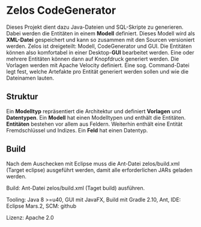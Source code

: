 # Zelos CodeGenerator

Dieses Projekt dient dazu Java-Dateien und SQL-Skripte zu generieren. Dabei werden die Entitäten in einem **Modell**
definiert. Dieses Modell wird als **XML-Datei** gespeichert und kann so zusammen mit den Sourcen versioniert werden.
Zelos ist dreigeteilt: Modell, CodeGenerator und GUI. Die Entitäten können also komfortabel in einer Desktop-**GUI**
bearbeitet werden. Eine oder mehrere Entitäten können dann auf Knopfdruck generiert werden. Die Vorlagen
werden mit Apache Velocity definiert. Eine sog. Command-Datei legt fest, welche Artefakte pro Entität generiert werden sollen
und wie die Dateinamen lauten.

## Struktur

Ein **Modelltyp** repräsentiert die Architektur und definiert **Vorlagen** und **Datentypen**.
Ein **Modell** hat einen Modelltypen und enthält die Entitäten.
**Entitäten** bestehen vor allem aus Feldern. Weiterhin enthält eine Entität Fremdschlüssel und Indizes.
Ein **Feld** hat einen Datentyp.

## Build

Nach dem Auschecken mit Eclipse muss die Ant-Datei zelos/build.xml (Target eclipse) ausgeführt werden, damit alle
erforderlichen JARs geladen werden.

Build: Ant-Datei zelos/build.xml (Taget build) ausführen.

Tooling: Java 8 >=u40, GUI mit JavaFX, Build mit Gradle 2.10, Ant, IDE: Eclipse Mars.2, SCM: github

Lizenz: Apache 2.0
